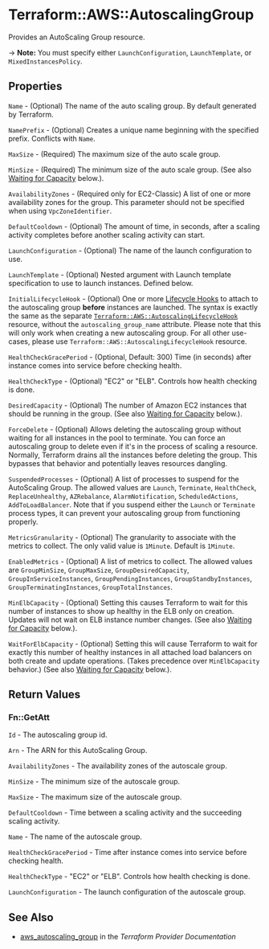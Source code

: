# Terraform::AWS::AutoscalingGroup

Provides an AutoScaling Group resource.

-> **Note:** You must specify either `LaunchConfiguration`, `LaunchTemplate`, or `MixedInstancesPolicy`.

## Properties

`Name` - (Optional) The name of the auto scaling group. By default generated by Terraform.

`NamePrefix` - (Optional) Creates a unique name beginning with the specified
prefix. Conflicts with `Name`.

`MaxSize` - (Required) The maximum size of the auto scale group.

`MinSize` - (Required) The minimum size of the auto scale group.
(See also [Waiting for Capacity](#waiting-for-capacity) below.).

`AvailabilityZones` - (Required only for EC2-Classic) A list of one or more availability zones for the group. This parameter should not be specified when using `VpcZoneIdentifier`.

`DefaultCooldown` - (Optional) The amount of time, in seconds, after a scaling activity completes before another scaling activity can start.

`LaunchConfiguration` - (Optional) The name of the launch configuration to use.

`LaunchTemplate` - (Optional) Nested argument with Launch template specification to use to launch instances. Defined below.

`InitialLifecycleHook` - (Optional) One or more
[Lifecycle Hooks](http://docs.aws.amazon.com/autoscaling/latest/userguide/lifecycle-hooks.html)
to attach to the autoscaling group **before** instances are launched. The
syntax is exactly the same as the separate
[`Terraform::AWS::AutoscalingLifecycleHook`](/docs/providers/aws/r/autoscaling_lifecycle_hooks.html)
resource, without the `autoscaling_group_name` attribute. Please note that this will only work when creating
a new autoscaling group. For all other use-cases, please use `Terraform::AWS::AutoscalingLifecycleHook` resource.

`HealthCheckGracePeriod` - (Optional, Default: 300) Time (in seconds) after instance comes into service before checking health.

`HealthCheckType` - (Optional) "EC2" or "ELB". Controls how health checking is done.

`DesiredCapacity` - (Optional) The number of Amazon EC2 instances that
should be running in the group. (See also [Waiting for
Capacity](#waiting-for-capacity) below.).

`ForceDelete` - (Optional) Allows deleting the autoscaling group without waiting
for all instances in the pool to terminate.  You can force an autoscaling group to delete
even if it's in the process of scaling a resource. Normally, Terraform
drains all the instances before deleting the group.  This bypasses that
behavior and potentially leaves resources dangling.

`SuspendedProcesses` - (Optional) A list of processes to suspend for the AutoScaling Group. The allowed values are `Launch`, `Terminate`, `HealthCheck`, `ReplaceUnhealthy`, `AZRebalance`, `AlarmNotification`, `ScheduledActions`, `AddToLoadBalancer`.
Note that if you suspend either the `Launch` or `Terminate` process types, it can prevent your autoscaling group from functioning properly.

`MetricsGranularity` - (Optional) The granularity to associate with the metrics to collect. The only valid value is `1Minute`. Default is `1Minute`.

`EnabledMetrics` - (Optional) A list of metrics to collect. The allowed values are `GroupMinSize`, `GroupMaxSize`, `GroupDesiredCapacity`, `GroupInServiceInstances`, `GroupPendingInstances`, `GroupStandbyInstances`, `GroupTerminatingInstances`, `GroupTotalInstances`.

`MinElbCapacity` - (Optional) Setting this causes Terraform to wait for
this number of instances to show up healthy in the ELB only on creation.
Updates will not wait on ELB instance number changes.
(See also [Waiting for Capacity](#waiting-for-capacity) below.).

`WaitForElbCapacity` - (Optional) Setting this will cause Terraform to wait
for exactly this number of healthy instances in all attached load balancers
on both create and update operations. (Takes precedence over
`MinElbCapacity` behavior.)
(See also [Waiting for Capacity](#waiting-for-capacity) below.).


## Return Values

### Fn::GetAtt

`Id` - The autoscaling group id.

`Arn` - The ARN for this AutoScaling Group.

`AvailabilityZones` - The availability zones of the autoscale group.

`MinSize` - The minimum size of the autoscale group.

`MaxSize` - The maximum size of the autoscale group.

`DefaultCooldown` - Time between a scaling activity and the succeeding scaling activity.

`Name` - The name of the autoscale group.

`HealthCheckGracePeriod` - Time after instance comes into service before checking health.

`HealthCheckType` - "EC2" or "ELB". Controls how health checking is done.

`LaunchConfiguration` - The launch configuration of the autoscale group.

## See Also

* [aws_autoscaling_group](https://www.terraform.io/docs/providers/aws/r/autoscaling_group.html) in the _Terraform Provider Documentation_